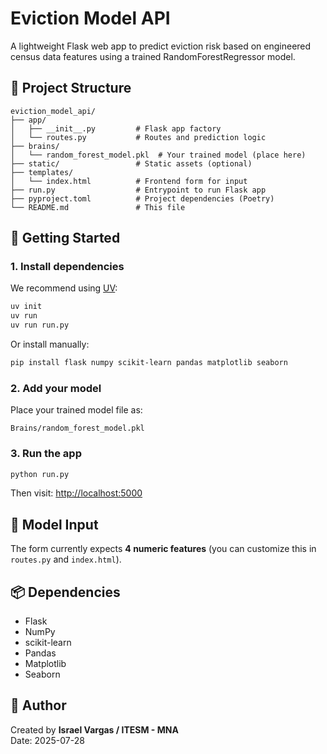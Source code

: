 # Eviction Model API

A lightweight Flask web app to predict eviction risk based on engineered census data features using a trained RandomForestRegressor model.

## 📁 Project Structure

```
eviction_model_api/
├── app/
│   ├── __init__.py         # Flask app factory
│   └── routes.py           # Routes and prediction logic
├── brains/
│   └── random_forest_model.pkl  # Your trained model (place here)
├── static/                 # Static assets (optional)
├── templates/
│   └── index.html          # Frontend form for input
├── run.py                  # Entrypoint to run Flask app
├── pyproject.toml          # Project dependencies (Poetry)
└── README.md               # This file
```

## 🚀 Getting Started

### 1. Install dependencies

We recommend using [UV](https://docs.astral.sh/uv/guides/projects/):

```bash
uv init
uv run
uv run run.py
```

Or install manually:

```bash
pip install flask numpy scikit-learn pandas matplotlib seaborn
```

### 2. Add your model

Place your trained model file as:

```
Brains/random_forest_model.pkl
```

### 3. Run the app

```bash
python run.py
```

Then visit: [http://localhost:5000](http://localhost:5000)

## 🧠 Model Input

The form currently expects **4 numeric features** (you can customize this in `routes.py` and `index.html`).

## 📦 Dependencies

- Flask
- NumPy
- scikit-learn
- Pandas
- Matplotlib
- Seaborn

## 📝 Author

Created by **Israel Vargas / ITESM - MNA**  
Date: 2025-07-28